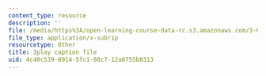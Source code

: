 ```yaml
---
content_type: resource
description: ''
file: /media/https%3A/open-learning-course-data-rc.s3.amazonaws.com/3-60-symmetry-structure-and-tensor-properties-of-materials-fall-2005/4c40c53909145fc188c712a8755b8313_2dms7bxzoXk.vtt
file_type: application/x-subrip
resourcetype: Other
title: 3play caption file
uid: 4c40c539-0914-5fc1-88c7-12a8755b8313
---
```

